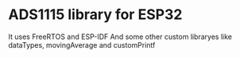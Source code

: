 # ADS1115 library for ESP32
It uses FreeRTOS and ESP-IDF
And some other custom libraryes like dataTypes, movingAverage and customPrintf
